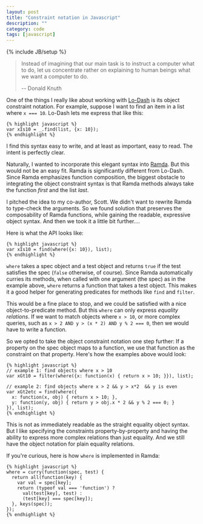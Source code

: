 ```yaml
---
layout: post
title: "Constraint notation in Javascript"
description: ""
category: code
tags: [javascript]
---
```

{% include JB/setup %}

> Instead of imagining that our main task is to instruct a computer what to do,
> let us concentrate rather on explaining to human beings
> what we want a computer to do.
>
> -- Donald Knuth

One of the things I really like about working with [Lo-Dash](http://lodash.com/) is its object 
constraint notation. For example, suppose I want to find an item in a list 
where `x === 10`. Lo-Dash lets me express that like this:

    {% highlight javascript %}
    var xIs10 = _.find(list, {x: 10});
    {% endhighlight %}

I find this syntax easy to write, and at least as important, easy to read.
The intent is perfectly clear.

Naturally, I wanted to incorporate this elegant syntax into [Ramda](https://github.com/CrossEye/ramda).
But this would not be an easy fit. Ramda is significantly different from Lo-Dash.
Since Ramda emphasizes function composition, the biggest obstacle to integrating the 
object constraint syntax is that Ramda methods always take the function *first* and 
the list *last*.

I pitched the idea to my co-author, Scott. We didn't want to rewrite Ramda to 
type-check the arguments. So we found solution that preserves the composability 
of Ramda functions, while gaining the readable, expressive object syntax. And 
then we took it a little bit further.... 

Here is what the API looks like:

    {% highlight javascript %}
    var xIs10 = find(where({x: 10}), list);
    {% endhighlight %}

`where` takes a spec object and a test object and returns `true` if the test
satisfies the spec (`false` otherwise, of course). Since Ramda automatically
curries its methods, when called with one argument (the spec) as in the 
example above, `where` returns a function that takes a test object. This makes 
it a good helper for generating predicates for methods like `find` and `filter`.

This would be a fine place to stop, and we could be satisfied with a nice 
object-to-predicate method. But this `where` can only express *equality 
relations*. If we want to match objects where `x > 10`, or more complex 
queries, such as `x > 2 AND y > (x * 2) AND y % 2 === 0`, then we would have 
to write a function.

So we opted to take the object constraint notation one step further: If a
property on the spec object maps to a function, we use that function as the 
constraint on that property. Here's how the examples above would look:

    {% highlight javascript %}
    // example 1: find objects where x > 10
    var xGt10 = filter(where({x: function(x) { return x > 10; }}), list);

    // example 2: find objects where x > 2 && y > x*2  && y is even
    var xGt2etc = find(where({
      x: function(x, obj) { return x > 10; },
      y: function(y, obj) { return y > obj.x * 2 && y % 2 === 0; }
    }), list);
    {% endhighlight %}

This is not as immediately readable as the straight equality object syntax. But 
I like specifying the constraints property-by-property and having the ability
to express more complex relations than just equality. And we still have the 
object notation for plain equality relations.

If you're curious, here is how `where` is implemented in Ramda:

    {% highlight javascript %}
    where = curry(function(spec, test) {
      return all(function(key) {
        var val = spec[key];
        return (typeof val === 'function') ? 
          val(test[key], test) : 
          (test[key] === spec[key]);
      }, keys(spec));
    });
    {% endhighlight %}






